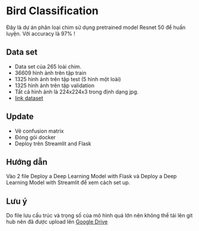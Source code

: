 # Bird Classification
Đây là dự án phân loại chim sử dụng pretrained model Resnet 50 để huấn luyện. Với accuracy là 97% !
## Data set
- Data set của 265 loài chim. 
- 36609 hình ảnh trên tập train
- 1325 hình ảnh trên tập test (5 hình một loài) 
- 1325 hình ảnh trên tập validation
- Tất cả hình ảnh là 224x224x3 trong định dạng jpg.
- [link dataset](https://www.kaggle.com/gpiosenka/100-bird-species)
## Update 
- Vẽ confusion matrix
- Đóng gói docker
- Deploy trên Streamlit and Flask
## Hướng dẫn
Vào 2 file Deploy a Deep Learning Model with Flask và Deploy a Deep Learning Model with Streamlit để xem cách set up.
## Lưu ý 
Do file lưu cấu trúc và trọng số của mô hình quá lớn nên không thể tải lên git hub nên đã được upload lên [Google Drive](https://drive.google.com/file/d/1-vewo-O1j0PFuW1RJdC5xwt5mgVQAS0q/view?usp=sharing)
